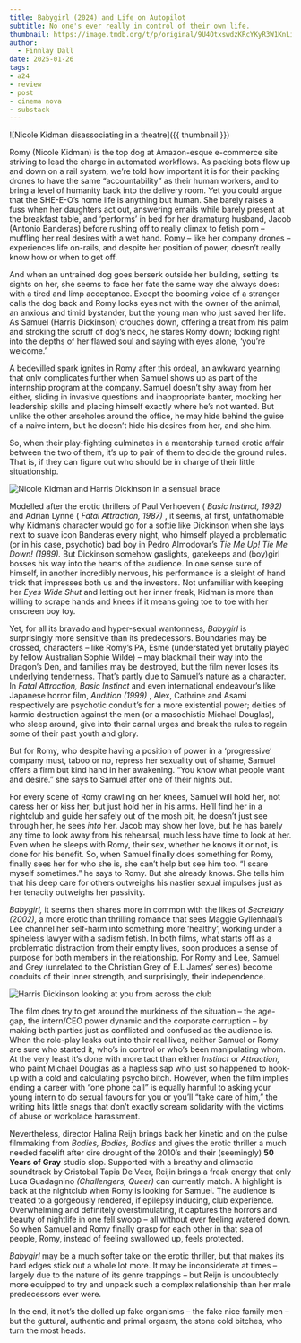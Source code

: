 ```yaml
---
title: Babygirl (2024) and Life on Autopilot
subtitle: No one's ever really in control of their own life.
thumbnail: https://image.tmdb.org/t/p/original/9U4OtxswdzKRcYKyR3W1KnLi6hN.jpg
author:
  - Finnlay Dall
date: 2025-01-26
tags:
- a24
- review
- post
- cinema nova
- substack
---
```

![Nicole Kidman disassociating in a theatre]({{ thumbnail }})

Romy (Nicole Kidman) is the top dog at Amazon-esque e-commerce site striving to lead the charge in automated workflows. As packing bots flow up and down on a rail system, we’re told how important it is for their packing drones to have the same “accountability” as their human workers, and to bring a level of humanity back into the delivery room. Yet you could argue that the SHE-E-O’s home life is anything but human. She barely raises a fuss when her daughters act out, answering emails while barely present at the breakfast table, and ‘performs’ in bed for her dramaturg husband, Jacob (Antonio Banderas) before rushing off to really climax to fetish porn – muffling her real desires with a wet hand. Romy – like her company drones – experiences life on-rails, and despite her position of power, doesn’t really know how or when to get off.

And when an untrained dog goes berserk outside her building, setting its sights on her, she seems to face her fate the same way she always does: with a tired and limp acceptance. Except the booming voice of a stranger calls the dog back and Romy locks eyes not with the owner of the animal, an anxious and timid bystander, but the young man who just saved her life. As Samuel (Harris Dickinson) crouches down, offering a treat from his palm and stroking the scruff of dog’s neck, he stares Romy down; looking right into the depths of her flawed soul and saying with eyes alone, ‘you’re welcome.’

A bedevilled spark ignites in Romy after this ordeal, an awkward yearning that only complicates further when Samuel shows up as part of the internship program at the company. Samuel doesn’t shy away from her either, sliding in invasive questions and inappropriate banter, mocking her leadership skills and placing himself exactly where he’s not wanted. But unlike the other arseholes around the office, he may hide behind the guise of a naive intern, but he doesn’t hide his desires from her, and she him.

So, when their play-fighting culminates in a mentorship turned erotic affair between the two of them, it’s up to pair of them to decide the ground rules. That is, if they can figure out who should be in charge of their little situationship.

![Nicole Kidman and Harris Dickinson in a sensual brace](https://image.tmdb.org/t/p/original/kwQ9hJi11R2bzHF5LpcBecHX2cI.jpg)

Modelled after the erotic thrillers of Paul Verhoeven ( *Basic Instinct, 1992)* and Adrian Lynne ( *Fatal Attraction, 1987)* , it seems, at first, unfathomable why Kidman’s character would go for a softie like Dickinson when she lays next to suave icon Banderas every night, who himself played a problematic (or in his case, psychotic) bad boy in Pedro Almodovar’s *Tie Me Up! Tie Me Down! (1989).* But Dickinson somehow gaslights, gatekeeps and (boy)girl bosses his way into the hearts of the audience. In one sense sure of himself, in another incredibly nervous, his performance is a sleight of hand trick that impresses both us and the investors. Not unfamiliar with keeping her *Eyes Wide Shut* and letting out her inner freak, Kidman is more than willing to scrape hands and knees if it means going toe to toe with her onscreen boy toy.

Yet, for all its bravado and hyper-sexual wantonness, *Babygirl* is surprisingly more sensitive than its predecessors. Boundaries may be crossed, characters – like Romy’s PA, Esme (understated yet brutally played by fellow Australian Sophie Wilde) – may blackmail their way into the Dragon’s Den, and families may be destroyed, but the film never loses its underlying tenderness. That’s partly due to Samuel’s nature as a character. In *Fatal Attraction, Basic Instinct* and even international endeavour’s like Japanese horror film, *Audition (1999)* , Alex, Cathrine and Asami respectively are psychotic conduit’s for a more existential power; deities of karmic destruction against the men (or a masochistic Michael Douglas), who sleep around, give into their carnal urges and break the rules to regain some of their past youth and glory.

But for Romy, who despite having a position of power in a ‘progressive’ company must, taboo or no, repress her sexuality out of shame, Samuel offers a firm but kind hand in her awakening. “You know what people want and desire.” she says to Samuel after one of their nights out.

For every scene of Romy crawling on her knees, Samuel will hold her, not caress her or kiss her, but just hold her in his arms. He’ll find her in a nightclub and guide her safely out of the mosh pit, he doesn’t just see through her, he sees *into* her. Jacob may show her love, but he has barely any time to look away from his rehearsal, much less have time to look at her. Even when he sleeps with Romy, their sex, whether he knows it or not, is done for his benefit. So, when Samuel finally does something for Romy, finally sees her for who she is, she can’t help but see him too. “I scare myself sometimes.” he says to Romy. But she already knows. She tells him that his deep care for others outweighs his nastier sexual impulses just as her tenacity outweighs her passivity.

*Babygirl,* it seems then shares more in common with the likes of *Secretary (2002),* a more erotic than thrilling romance that sees Maggie Gyllenhaal’s Lee channel her self-harm into something more ‘healthy’, working under a spineless lawyer with a sadism fetish. In both films, what starts off as a problematic distraction from their empty lives, soon produces a sense of purpose for both members in the relationship. For Romy and Lee, Samuel and Grey (unrelated to the Christian Grey of E.L James’ series) become conduits of their inner strength, and surprisingly, their independence.

![Harris Dickinson looking at you from across the club](https://image.tmdb.org/t/p/original/fLxFRSQ4iOBjt1W3IThZzp6Cmb9.jpg)

The film does try to get around the murkiness of the situation – the age-gap, the intern/CEO power dynamic and the corporate corruption – by making both parties just as conflicted and confused as the audience is. When the role-play leaks out into their real lives, neither Samuel or Romy are sure who started it, who’s in control or who’s been manipulating whom. At the very least it’s done with more tact than either *Instinct* or *Attraction,* who paint Michael Douglas as a hapless sap who just so happened to hook-up with a cold and calculating psycho bitch. However, when the film implies ending a career with “one phone call” is equally harmful to asking your young intern to do sexual favours for you or you’ll “take care of him,” the writing hits little snags that don’t exactly scream solidarity with the victims of abuse or workplace harassment.

Nevertheless, director Halina Reijn brings back her kinetic and on the pulse filmmaking from *Bodies, Bodies, Bodies* and gives the erotic thriller a much needed facelift after dire drought of the 2010’s and their (seemingly) **50 Years of Gray** studio slop. Supported with a breathy and climactic soundtrack by Cristobal Tapia De Veer, Reijin brings a freak energy that only Luca Guadagnino *(Challengers, Queer)* can currently match. A highlight is back at the nightclub when Romy is looking for Samuel. The audience is treated to a gorgeously rendered, if epilepsy inducing, club experience. Overwhelming and definitely overstimulating, it captures the horrors and beauty of nightlife in one fell swoop – all without ever feeling watered down. So when Samuel and Romy finally grasp for each other in that sea of people, Romy, instead of feeling swallowed up, feels protected.

 *Babygirl* may be a much softer take on the erotic thriller, but that makes its hard edges stick out a whole lot more. It may be inconsiderate at times – largely due to the nature of its genre trappings – but Reijn is undoubtedly more equipped to try and unpack such a complex relationship than her male predecessors ever were.

In the end, it not’s the dolled up fake organisms – the fake nice family men – but the guttural, authentic and primal orgasm, the stone cold bitches, who turn the most heads.

